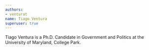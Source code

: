 ```yaml
---
authors:
- venturat
name: Tiago Ventura
superuser: true
---
```


Tiago Ventura is a Ph.D. Candidate in Government and Politics at the University of Maryland, College Park.